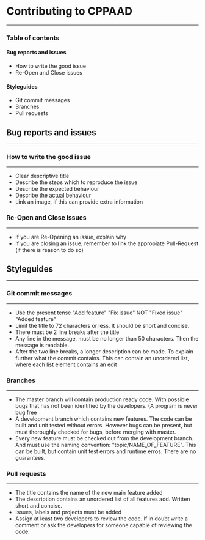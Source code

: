 <h1>Contributing to CPPAAD</h1>
<hr>

<h3>Table of contents</h3>
<h4><a src="bug_reports_issue">Bug reports and issues</a></h4>
<ul>
<li><a src="#issue">How to write the good issue</a></li>
<li><a src="#issue_handling">Re-Open and Close issues</a></li>
</ul>
<h4><a src="#styleguides">Styleguides</a></h4>
<ul>
<li><a src="#commit">Git commit messages</a></li>
<li><a src="#branch">Branches</a></li>
<li><a src="#pull_request">Pull requests</a></li>
</ul>



<h2 id="bug_report_issue">Bug reports and issues</h2>
<hr>
<h3 id="issue">How to write the good issue</h3>
<hr>
<ul>
<li>Clear descriptive title</li>
<li>Describe the steps which to reproduce the issue</li>
<li>Describe the expected behaviour</li>
<li>Describe the actual behaviour</li>
<li>Link an image, if this can provide extra information</li>
</ul>

<h3 id="issue_handling">Re-Open and Close issues</h3>
<hr>
<ul>
<li>If you are Re-Opening an issue, explain why</li>
<li>If you are closing an issue, remember to link the appropiate Pull-Request (if there is reason to do so)</li>
</ul>

<h2 id="styleguide">Styleguides</h2>
<hr>
<h3 id="commit">Git commit messages</h3>
<hr>
<ul>
<li>Use the present tense "Add feature" "Fix issue" NOT "Fixed issue" "Added feature"</li>
<li>Limit the title to 72 characters or less. It should be short and concise.</li>
<li>There must be 2 line breaks after the title</li>
<li>Any line in the message, must be no longer than 50 characters. Then the message is readable.</li>
<li>After the two line breaks, a longer description can be made. To explain further what the commit contains. This can contain an unordered list, where each list element contains an edit</li>
</ul>

<h3 id="branch">Branches</h3>
<hr>
<ul>
<li>The master branch will contain production ready code. With possible bugs that has not been identified by the developers. (A program is never bug free</li>
<li>A development branch which contains new features. The code can be built and unit tested without errors. However bugs can be present, but must thoroughly checked for bugs, before merging with master.</li>
<li>Every new feature must be checked out from the development branch. And must use the naming convention: "topic/NAME_OF_FEATURE". This can be built, but contain unit test errors and runtime erros. There are no guarantees.</li>
</ul>
<h3 id="pull_request">Pull requests</h3>
<hr>
<ul>
<li>The title contains the name of the new main feature added</li>
<li>The description contains an unordered list of all features add. Written short and concise.</li>
<li>Issues, labels and projects must be added</li>
<li>Assign at least two developers to review the code. If in doubt write a comment or ask the developers for someone capable of reviewing the code.</li>
</ul>

